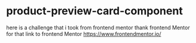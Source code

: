 # product-preview-card-component
here is a challenge that i took from frontend mentor 
thank frontend Mentor for that 
link to frontend Mentor https://www.frontendmentor.io/
